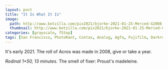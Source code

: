 ```yaml
---
layout: post
title: "It Is What It Is"
image:
  path: http://www.botzilla.com/pix2021/bjorke-2021-01-25-Merced-G2008.jpg
  thumbnail: http://www.botzilla.com/pix2021/bjorke-2021-01-25-Merced-G2008.jpg
categories: [grayscale, fStop]
tags: [San Francisco, PhotoRant, Contax, Analog, Agfa, Fujifilm, Darkroom]
---
```


It's early 2021. The roll of Acros was made in 2008, give or take a year.

_Rodinal 1+50, 13 minutes._ The smell of fixer: Proust's madeleine.

